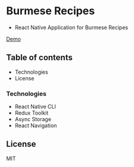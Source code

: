 # Burmese Recipes

- React Native Application for Burmese Recipes

[Demo](./assets/videos//demo.mp4)

## Table of contents

- Technologies
- License

### Technologies

- React Native CLI
- Redux Toolkit
- Async Storage
- React Navigation

## License

MIT
